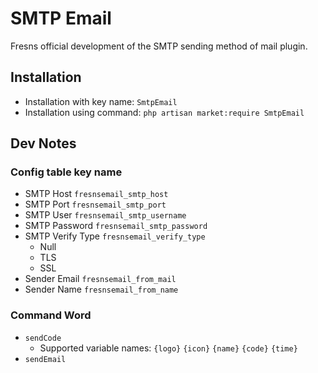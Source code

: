 # SMTP Email

Fresns official development of the SMTP sending method of mail plugin.

## Installation

- Installation with key name: `SmtpEmail`
- Installation using command: `php artisan market:require SmtpEmail`

## Dev Notes

### Config table key name

- SMTP Host `fresnsemail_smtp_host`
- SMTP Port `fresnsemail_smtp_port`
- SMTP User `fresnsemail_smtp_username`
- SMTP Password `fresnsemail_smtp_password`
- SMTP Verify Type `fresnsemail_verify_type`
    - Null
    - TLS
    - SSL
- Sender Email `fresnsemail_from_mail`
- Sender Name `fresnsemail_from_name`

### Command Word

- `sendCode`
    - Supported variable names: `{logo}` `{icon}` `{name}` `{code}` `{time}`
- `sendEmail`
